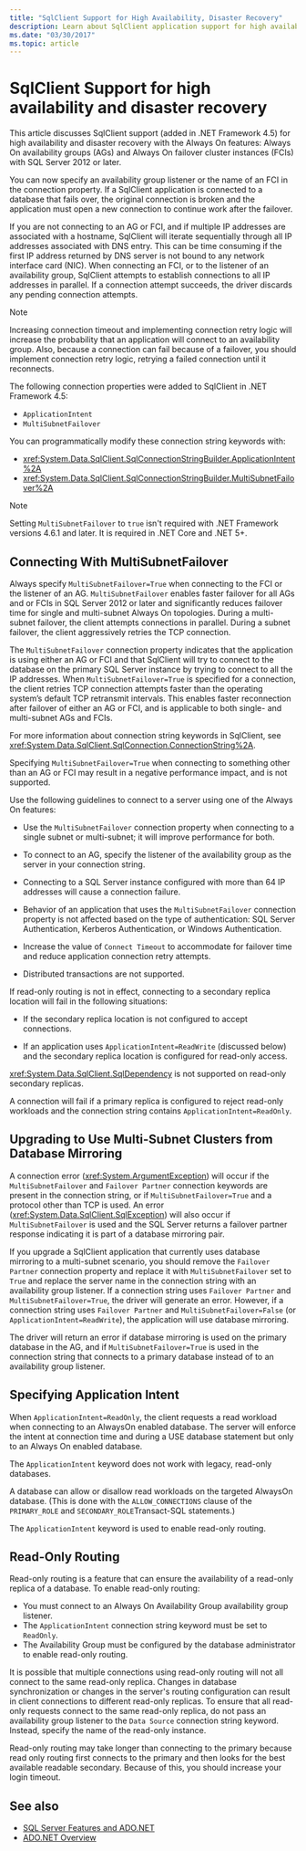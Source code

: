 ```yaml
---
title: "SqlClient Support for High Availability, Disaster Recovery"
description: Learn about SqlClient application support for high availability and disaster recovery in SQL Server.
ms.date: "03/30/2017"
ms.topic: article
---
```

# SqlClient Support for high availability and disaster recovery

This article discusses SqlClient support (added in .NET Framework 4.5) for high availability and disaster recovery with the Always On features: Always On availability groups (AGs) and Always On failover cluster instances (FCIs) with SQL Server 2012 or later.

 You can now specify an availability group listener or the name of an FCI in the connection property. If a SqlClient application is connected to a database that fails over, the original connection is broken and the application must open a new connection to continue work after the failover.

 If you are not connecting to an AG or FCI, and if multiple IP addresses are associated with a hostname, SqlClient will iterate sequentially through all IP addresses associated with DNS entry. This can be time consuming if the first IP address returned by DNS server is not bound to any network interface card (NIC). When connecting an FCI, or to the listener of an availability group, SqlClient attempts to establish connections to all IP addresses in parallel. If a connection attempt succeeds, the driver discards any pending connection attempts.

> [!NOTE]
> Increasing connection timeout and implementing connection retry logic will increase the probability that an application will connect to an availability group. Also, because a connection can fail because of a failover, you should implement connection retry logic, retrying a failed connection until it reconnects.

 The following connection properties were added to SqlClient in .NET Framework 4.5:

- `ApplicationIntent`
- `MultiSubnetFailover`

 You can programmatically modify these connection string keywords with:

- <xref:System.Data.SqlClient.SqlConnectionStringBuilder.ApplicationIntent%2A>
- <xref:System.Data.SqlClient.SqlConnectionStringBuilder.MultiSubnetFailover%2A>

> [!NOTE]
> Setting `MultiSubnetFailover` to `true` isn't required with .NET Framework versions 4.6.1 and later. It is required in .NET Core and .NET 5+.

## Connecting With MultiSubnetFailover

 Always specify `MultiSubnetFailover=True` when connecting to the FCI or the listener of an AG. `MultiSubnetFailover` enables faster failover for all AGs and or FCIs in SQL Server 2012 or later and significantly reduces failover time for single and multi-subnet Always On topologies. During a multi-subnet failover, the client attempts connections in parallel. During a subnet failover, the client aggressively retries the TCP connection.

 The `MultiSubnetFailover` connection property indicates that the application is using either an AG or FCI and that SqlClient will try to connect to the database on the primary SQL Server instance by trying to connect to all the IP addresses. When `MultiSubnetFailover=True` is specified for a connection, the client retries TCP connection attempts faster than the operating system’s default TCP retransmit intervals. This enables faster reconnection after failover of either an AG or FCI, and is applicable to both single- and multi-subnet AGs and FCIs.

 For more information about connection string keywords in SqlClient, see <xref:System.Data.SqlClient.SqlConnection.ConnectionString%2A>.

 Specifying `MultiSubnetFailover=True` when connecting to something other than an AG or FCI may result in a negative performance impact, and is not supported.

 Use the following guidelines to connect to a server using one of the Always On features:

- Use the `MultiSubnetFailover` connection property when connecting to a single subnet or multi-subnet; it will improve performance for both.

- To connect to an AG, specify the listener of the availability group as the server in your connection string.

- Connecting to a SQL Server instance configured with more than 64 IP addresses will cause a connection failure.

- Behavior of an application that uses the `MultiSubnetFailover` connection property is not affected based on the type of authentication: SQL Server Authentication, Kerberos Authentication, or Windows Authentication.

- Increase the value of `Connect Timeout` to accommodate for failover time and reduce application connection retry attempts.

- Distributed transactions are not supported.

 If read-only routing is not in effect, connecting to a secondary replica location will fail in the following situations:

- If the secondary replica location is not configured to accept connections.

- If an application uses `ApplicationIntent=ReadWrite` (discussed below) and the secondary replica location is configured for read-only access.

 <xref:System.Data.SqlClient.SqlDependency> is not supported on read-only secondary replicas.

 A connection will fail if a primary replica is configured to reject read-only workloads and the connection string contains `ApplicationIntent=ReadOnly`.

## Upgrading to Use Multi-Subnet Clusters from Database Mirroring

 A connection error (<xref:System.ArgumentException>) will occur if the `MultiSubnetFailover` and `Failover Partner` connection keywords are present in the connection string, or if `MultiSubnetFailover=True` and a protocol other than TCP is used. An error (<xref:System.Data.SqlClient.SqlException>) will also occur if `MultiSubnetFailover` is used and the SQL Server returns a failover partner response indicating it is part of a database mirroring pair.

 If you upgrade a SqlClient application that currently uses database mirroring to a multi-subnet scenario, you should remove the `Failover Partner` connection property and replace it with `MultiSubnetFailover` set to `True` and replace the server name in the connection string with an availability group listener. If a connection string uses `Failover Partner` and `MultiSubnetFailover=True`, the driver will generate an error. However, if a connection string uses `Failover Partner` and `MultiSubnetFailover=False` (or `ApplicationIntent=ReadWrite`), the application will use database mirroring.

 The driver will return an error if database mirroring is used on the primary database in the AG, and if `MultiSubnetFailover=True` is used in the connection string that connects to a primary database instead of to an availability group listener.

## Specifying Application Intent

 When `ApplicationIntent=ReadOnly`, the client requests a read workload when connecting to an AlwaysOn enabled database. The server will enforce the intent at connection time and during a USE database statement but only to an Always On enabled database.

 The `ApplicationIntent` keyword does not work with legacy, read-only databases.

 A database can allow or disallow read workloads on the targeted AlwaysOn database. (This is done with the `ALLOW_CONNECTIONS` clause of the `PRIMARY_ROLE` and `SECONDARY_ROLE`Transact-SQL statements.)

 The `ApplicationIntent` keyword is used to enable read-only routing.

## Read-Only Routing

 Read-only routing is a feature that can ensure the availability of a read-only replica of a database. To enable read-only routing:

- You must connect to an Always On Availability Group availability group listener.
- The `ApplicationIntent` connection string keyword must be set to `ReadOnly`.
- The Availability Group must be configured by the database administrator to enable read-only routing.

 It is possible that multiple connections using read-only routing will not all connect to the same read-only replica. Changes in database synchronization or changes in the server's routing configuration can result in client connections to different read-only replicas. To ensure that all read-only requests connect to the same read-only replica, do not pass an availability group listener to the `Data Source` connection string keyword. Instead, specify the name of the read-only instance.

 Read-only routing may take longer than connecting to the primary because read only routing first connects to the primary and then looks for the best available readable secondary. Because of this, you should increase your login timeout.

## See also

- [SQL Server Features and ADO.NET](sql-server-features-and-adonet.md)
- [ADO.NET Overview](../ado-net-overview.md)
